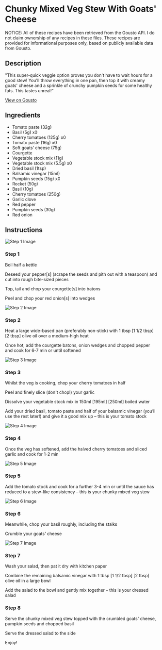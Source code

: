 # Chunky Mixed Veg Stew With Goats' Cheese

NOTICE: All of these recipes have been retrieved from the Gousto API. I do not claim ownership of any recipes in these files. These recipes are provided for informational purposes only, based on publicly available data from Gousto.

## Description

"This super-quick veggie option proves you don't have to wait hours for a good stew! You'll throw everything in one pan, then top it with creamy goats' cheese and a sprinkle of crunchy pumpkin seeds for some healthy fats. This tastes unreal!"

[View on Gousto](https://www.gousto.co.uk/recipes/cookbook/chunky-mixed-veg-stew-with-goats-cheese)

## Ingredients

- Tomato paste (32g)
- Basil (5g) x0
- Cherry tomatoes (125g) x0
- Tomato paste (16g) x0
- Soft goats' cheese (75g)
- Courgette
- Vegetable stock mix (11g)
- Vegetable stock mix (5.5g) x0
- Dried basil (1tsp)
- Balsamic vinegar (15ml)
- Pumpkin seeds (15g) x0
- Rocket (50g)
- Basil (10g)
- Cherry tomatoes (250g)
- Garlic clove
- Red pepper
- Pumpkin seeds (30g)
- Red onion

## Instructions

![Step 1 Image](https://production-media.gousto.co.uk/cms/recipe-step-image/Step-1-1588587577017-x200.jpg)

### Step 1

Boil half a kettle

Deseed your pepper[s] (scrape the seeds and pith out with a teaspoon) and cut into rough bite-sized pieces

Top, tail and chop your courgette[s] into batons

Peel and chop your red onion[s] into wedges

![Step 2 Image](https://production-media.gousto.co.uk/cms/recipe-step-image/Step-2-1588587581247-x200.jpg)

### Step 2

Heat a large wide-based pan (preferably non-stick) with 1 tbsp <span class="text-purple">[1 1/2 tbsp]</span> <span class="text-danger">[2 tbsp] </span>olive oil over a medium-high heat

Once hot, add the courgette batons, onion wedges and chopped pepper and cook for 6-7 min or until softened

![Step 3 Image](https://production-media.gousto.co.uk/cms/recipe-step-image/Step-3-1588587585484-x200.jpg)

### Step 3

Whilst the veg is cooking, chop your cherry tomatoes in half

Peel and finely slice (don't chop!) your garlic

Dissolve your vegetable stock mix in 150ml<span class="text-danger"> <span class="text-purple">[195ml]</span> [250ml] </span>boiled water

Add your dried basil, tomato paste and half of your balsamic vinegar (you’ll use the rest later!) and give it a good mix up – this is your tomato stock

![Step 4 Image](https://production-media.gousto.co.uk/cms/recipe-step-image/Step-4-1588587591700-x200.jpg)

### Step 4

Once the veg has softened, add the halved cherry tomatoes and sliced garlic and cook for 1-2 min

![Step 5 Image](https://production-media.gousto.co.uk/cms/recipe-step-image/Step-5-1588587595829-x200.jpg)

### Step 5

Add the tomato stock and cook for a further 3-4 min or until the sauce has reduced to a stew-like consistency – this is your chunky mixed veg stew

![Step 6 Image](https://production-media.gousto.co.uk/cms/recipe-step-image/Step-6-1588587599461-x200.jpg)

### Step 6

Meanwhile, chop your basil roughly, including the stalks

Crumble your goats' cheese

![Step 7 Image](https://production-media.gousto.co.uk/cms/recipe-step-image/step-7-1628080627257-x200.jpg)

### Step 7

Wash your salad, then pat it dry with kitchen paper

Combine the remaining balsamic vinegar with 1 tbsp <span class="text-purple">[1 1/2 tbsp]</span><span class="text-danger"> [2 tbsp] </span>olive oil in a large bowl

Add the salad to the bowl and gently mix together – this is your dressed salad

### Step 8

Serve the chunky mixed veg stew topped with the crumbled goats' cheese, pumpkin seeds and chopped basil

Serve the dressed salad to the side

Enjoy!

